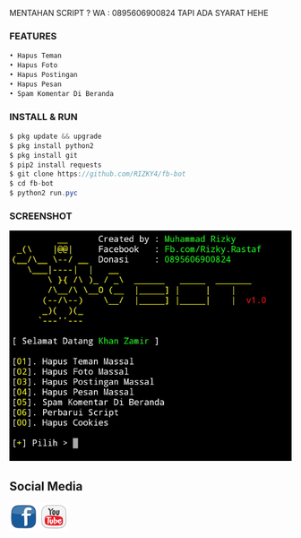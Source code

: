 MENTAHAN SCRIPT ? WA : 0895606900824 TAPI ADA SYARAT HEHE
### FEATURES
```python
• Hapus Teman 
• Hapus Foto
• Hapus Postingan
• Hapus Pesan
• Spam Komentar Di Beranda
```
### INSTALL & RUN
```java
$ pkg update && upgrade
$ pkg install python2
$ pkg install git
$ pip2 install requests
$ git clone https://github.com/RIZKY4/fb-bot
$ cd fb-bot
$ python2 run.pyc
```

### SCREENSHOT

![screenshot](img/bosku.jpg)

## Social Media

[![facebook](img/fb1.png)](https://m.facebook.com/Rizky.Rastaf)   [![youtube](img/yt1.png)](https://m.youtube.com/channel/UCSD-ezikDEKyMT2o-KyaKKA) 
